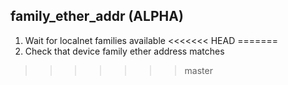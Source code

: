 
## family_ether_addr (ALPHA)

1. Wait for localnet families available
<<<<<<< HEAD
=======
1. Check that device family ether address matches
>>>>>>> master
